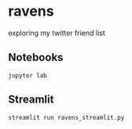 # ravens

exploring my twitter friend list 

## Notebooks

`jupyter lab` 

## Streamlit

`streamlit run ravens_streamlit.py`
